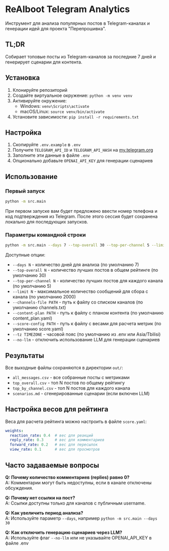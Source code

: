 # ReAIboot Telegram Analytics

Инструмент для анализа популярных постов в Telegram-каналах и генерации идей для проекта "Перепрошивка".

## TL;DR

Собирает топовые посты из Telegram-каналов за последние 7 дней и генерирует сценарии для контента.

## Установка

1. Клонируйте репозиторий
2. Создайте виртуальное окружение: `python -m venv venv`
3. Активируйте окружение: 
   - Windows: `venv\Scripts\activate`
   - macOS/Linux: `source venv/bin/activate`
4. Установите зависимости: `pip install -r requirements.txt`

## Настройка

1. Скопируйте `.env.example` в `.env`
2. Получите `TELEGRAM_API_ID` и `TELEGRAM_API_HASH` на [my.telegram.org](https://my.telegram.org)
3. Заполните эти данные в файле `.env`
4. Опционально добавьте `OPENAI_API_KEY` для генерации сценариев

## Использование

### Первый запуск

```bash
python -m src.main
```

При первом запуске вам будет предложено ввести номер телефона и код подтверждения из Telegram. После этого сессия будет сохранена локально для последующих запусков.

### Параметры командной строки

```bash
python -m src.main --days 7 --top-overall 30 --top-per-channel 5 --limit 2000
```

Доступные опции:
- `--days N` - количество дней для анализа (по умолчанию 7)
- `--top-overall N` - количество лучших постов в общем рейтинге (по умолчанию 30)
- `--top-per-channel N` - количество лучших постов для каждого канала (по умолчанию 5)
- `--limit N` - максимальное количество сообщений для сбора с канала (по умолчанию 2000)
- `--channels-file PATH` - путь к файлу со списком каналов (по умолчанию channels.txt)
- `--content-plan PATH` - путь к файлу с планом контента (по умолчанию content_plan.yaml)
- `--score-config PATH` - путь к файлу с весами для расчета метрик (по умолчанию score.yaml)
- `--tz TIMEZONE` - часовой пояс (по умолчанию из .env или Asia/Tbilisi)
- `--no-llm` - отключить использование LLM для генерации сценариев

## Результаты

Все выходные файлы сохраняются в директории `out/`:

- `all_messages.csv` - все собранные посты с метриками
- `top_overall.csv` - топ N постов по общему рейтингу
- `top_by_channel.csv` - топ N постов для каждого канала
- `scenarios.md` - сгенерированные сценарии (если включен LLM)

## Настройка весов для рейтинга

Веса для расчета рейтинга можно настроить в файле `score.yaml`:

```yaml
weights:
  reaction_rate: 0.4  # вес для реакций
  reply_rate: 0.3     # вес для комментариев
  forward_rate: 0.2   # вес для пересылок
  view_rate: 0.1      # вес для просмотров
```

## Часто задаваемые вопросы

**Q: Почему количество комментариев (replies) равно 0?**  
A: Комментарии могут быть недоступны, если в канале отключены обсуждения.

**Q: Почему нет ссылки на пост?**  
A: Ссылки доступны только для каналов с публичным username.

**Q: Как увеличить период анализа?**  
A: Используйте параметр `--days`, например `python -m src.main --days 30`

**Q: Как отключить генерацию сценариев через LLM?**  
A: Используйте флаг `--no-llm` или не указывайте OPENAI_API_KEY в файле .env
